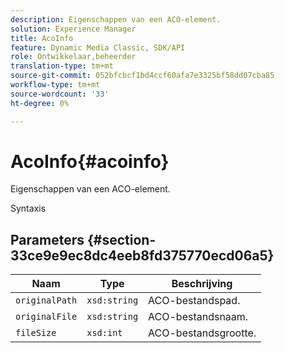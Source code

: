 ```yaml
---
description: Eigenschappen van een ACO-element.
solution: Experience Manager
title: AcoInfo
feature: Dynamic Media Classic, SDK/API
role: Ontwikkelaar,beheerder
translation-type: tm+mt
source-git-commit: 052bfcbcf1bd4ccf60afa7e3325bf58dd07cba85
workflow-type: tm+mt
source-wordcount: '33'
ht-degree: 0%

---
```



# AcoInfo{#acoinfo}

Eigenschappen van een ACO-element.

Syntaxis

## Parameters {#section-33ce9e9ec8dc4eeb8fd375770ecd06a5}

| Naam | Type | Beschrijving |
|---|---|---|
| `originalPath` | `xsd:string` | ACO-bestandspad. |
| `originalFile` | `xsd:string` | ACO-bestandsnaam. |
| `fileSize` | `xsd:int` | ACO-bestandsgrootte. |


